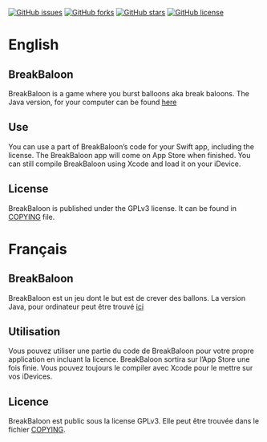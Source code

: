[![GitHub issues](https://img.shields.io/github/issues/Snowy1803/BreakBaloon-mobile.svg)](https://github.com/Snowy1803/BreakBaloon-mobile/issues) [![GitHub forks](https://img.shields.io/github/forks/Snowy1803/BreakBaloon-mobile.svg)](https://github.com/Snowy1803/BreakBaloon-mobile/network) [![GitHub stars](https://img.shields.io/github/stars/Snowy1803/BreakBaloon-mobile.svg)](https://github.com/Snowy1803/BreakBaloon-mobile/stargazers) [![GitHub license](https://img.shields.io/badge/license-GNU%20GPLv3-blue.svg)](https://raw.githubusercontent.com/Snowy1803/BreakBaloon-mobile/main/COPYING)
# English
## BreakBaloon
BreakBaloon is a game where you burst balloons aka break baloons. The Java version, for your computer can be found [here](http://elementalcube.infos.st/product/1)
## Use
You can use a part of BreakBaloon’s code for your Swift app, including the license. The BreakBaloon app will come on App Store when finished. You can still compile BreakBaloon using Xcode and load it on your iDevice.
## License
BreakBaloon is published under the GPLv3 license. It can be found in [COPYING](https://github.com/Snowy1803/BreakBaloon-mobile/blob/main/COPYING) file.
# Français
## BreakBaloon
BreakBaloon est un jeu dont le but est de crever des ballons. La version Java, pour ordinateur peut être trouvé [ici](http://elementalcube.infos.st/product/1)
## Utilisation
Vous pouvez utiliser une partie du code de BreakBaloon pour votre propre application en incluant la licence. BreakBaloon sortira sur l’App Store une fois finie. Vous pouvez toujours le compiler avec Xcode pour le mettre sur vos iDevices.
## Licence
BreakBaloon est public sous la license GPLv3. Elle peut être trouvée dans le fichier [COPYING](https://github.com/Snowy1803/BreakBaloon-mobile/blob/main/COPYING).
